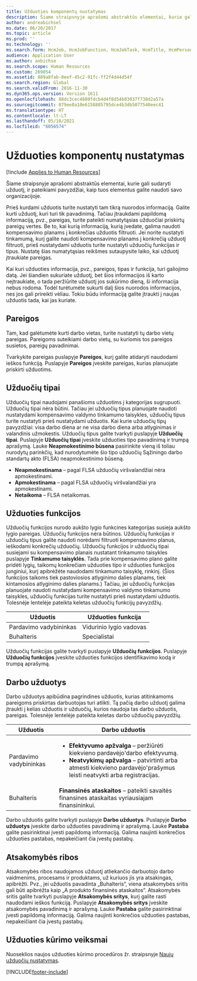 ```yaml
---
title: Užduoties komponentų nustatymas
description: Šiame straipsnyje aprašomi abstraktūs elementai, kurie gali sudaryti užduotį, ir pateikiami pavyzdžiai, kaip tuos elementus galite naudoti savo organizacijoje.
author: andreabichsel
ms.date: 06/20/2017
ms.topic: article
ms.prod: ''
ms.technology: ''
ms.search.form: HcmJob, HcmJobFunction, HcmJobTask, HcmTitle, HcmPersonnelManagementWorkspace
audience: Application User
ms.author: anbichse
ms.search.scope: Human Resources
ms.custom: 269054
ms.assetid: 889a8fab-0eef-45c2-91fc-ff2f4d44d54f
ms.search.region: Global
ms.search.validFrom: 2016-11-30
ms.dyn365.ops.version: Version 1611
ms.openlocfilehash: 88dc3cec4880fdcb4d4f8d54b03037f738d2a57a
ms.sourcegitcommit: 879ee8a10e6158885795dce4b3db5077540eec41
ms.translationtype: HT
ms.contentlocale: lt-LT
ms.lasthandoff: 05/18/2021
ms.locfileid: "6056574"
---
```

# <a name="set-up-the-components-of-a-job"></a>Užduoties komponentų nustatymas

[!include [Applies to Human Resources](../includes/applies-to-hr.md)]

Šiame straipsnyje aprašomi abstraktūs elementai, kurie gali sudaryti užduotį, ir pateikiami pavyzdžiai, kaip tuos elementus galite naudoti savo organizacijoje. 

Prieš kurdami užduotis turite nustatyti tam tikrą nuorodos informaciją. Galite kurti užduotį, kuri turi tik pavadinimą. Tačiau įtraukdami papildomą informaciją, pvz., pareigas, turite pateikti numatytąsias užduočiai priskirtų pareigų vertes. Be to, kai kurią informaciją, kurią įvedate, galima naudoti kompensavimo planams į konkrečias užduotis filtruoti. Jei norite nustatyti tinkamumą, kurį galite naudoti kompensavimo planams į konkrečią užduotį filtruoti, prieš nustatydami užduotis turite nustatyti užduočių funkcijas ir tipus. Nustatę šias numatytąsias reikšmes sutaupysite laiko, kai užduotį įtraukiate pareigas. 

Kai kuri užduoties informacija, pvz., pareigos, tipas ir funkcija, turi galiojimo datą. Jei šiandien sukuriate užduotį, bet šios informacijos iš karto neįtraukiate, o tada peržiūrite užduotį jos sukūrimo dieną, ši informacija nebus rodoma. Todėl turėtumėte sukurti dalį šios nuorodos informacijos, nes jos gali prireikti vėliau. Tokiu būdu informaciją galite įtraukti į naujas užduotis tada, kai jas kuriate.

## <a name="job-titles"></a>Pareigos
Tam, kad galėtumėte kurti darbo vietas, turite nustatyti tų darbo vietų pareigas. Pareigoms suteikiami darbo vietų, su kuriomis tos pareigos susietos, pareigų pavadinimai. 

Tvarkykite pareigas puslapyje **Pareigos**, kurį galite atidaryti naudodami ieškos funkciją. Puslapyje **Pareigos** įveskite pareigas, kurias planuojate priskirti užduotims.

## <a name="job-types"></a>Užduočių tipai
Užduočių tipai naudojami panašioms užduotims į kategorijas sugrupuoti. Užduočių tipai nėra būtini. Tačiau jei užduočių tipus planuojate naudoti nustatydami kompensavimo valdymo tinkamumo taisykles, užduočių tipus turite nustatyti prieš nustatydami užduotis. Kai kurie užduočių tipų pavyzdžiai: visa darbo diena ar ne visa darbo diena arba atlyginimas ir valandinis užmokestis. Užduočių tipus galite tvarkyti puslapyje **Užduočių tipai**. Puslapyje **Užduočių tipai** įveskite užduoties tipo pavadinimą ir trumpą aprašymą. Lauke **Neapmokestinimo būsena** pasirinkite vieną iš toliau nurodytų parinkčių, kad nurodytumėte šio tipo užduočių Sąžiningo darbo standartų akto (FLSA) neapmokestinimo būseną.

-   **Neapmokestinama** – pagal FLSA užduočių viršvalandžiai nėra apmokestinami.
-   **Apmokestinama** – pagal FLSA užduočių viršvalandžiai yra apmokestinami.
-   **Netaikoma** – FLSA netaikomas.

## <a name="job-functions"></a>Užduoties funkcijos
Užduočių funkcijos nurodo aukšto lygio funkcines kategorijas susieja aukšto lygio pareigas. Užduočių funkcijos nėra būtinos. Užduočių funkcijas ir užduočių tipus galite naudoti norėdami filtruoti kompensavimo planus, ieškodami konkrečių užduočių. Užduočių funkcijos ir užduočių tipai susiejami su kompensavimo planais nustatant tinkamumo taisykles puslapyje **Tinkamumo taisyklės**. Tada prie kompensavimo plano galite pridėti lygių, taikomų konkrečiam užduoties tipo ir užduoties funkcijos junginiui, kurį apibrėžėte naudodami tinkamumo taisyklę, rinkinį. (Šios funkcijos taikoms tiek pastoviosios atlyginimo dalies planams, tiek kintamosios atlyginimo dalies planams.) Tačiau, jei užduočių funkcijas planuojate naudoti nustatydami kompensavimo valdymo tinkamumo taisykles, užduočių funkcijas turite nustatyti prieš nustatydami užduotis. Tolesnėje lentelėje pateikta keletas užduočių funkcijų pavyzdžių.

| Užduotis           | Užduoties funkcija         |
|---------------|----------------------|
| Pardavimo vadybininkas | Vidurinio lygio vadovas    |
| Buhalteris    | Specialistai        |

Užduočių funkcijas galite tvarkyti puslapyje **Užduočių funkcijos**. Puslapyje **Užduočių funkcijos** įveskite užduoties funkcijos identifikavimo kodą ir trumpą aprašymą.

## <a name="job-tasks"></a>Darbo užduotys
Darbo užduotys apibūdina pagrindines užduotis, kurias atitinkamoms pareigoms priskirtas darbuotojas turi atlikti. Tą pačią darbo užduotį galima įtraukti į kelias užduotis ir užduočių, kurios naudoja tas darbo užduotis, pareigas. Tolesnėje lentelėje pateikta keletas darbo užduočių pavyzdžių.

<table>
<thead>
<tr class="header">
<th>Užduotis</th>
<th>Darbo užduotis</th>
</tr>
</thead>
<tbody>
<tr class="odd">
<td>Pardavimo vadybininkas</td>
<td><ul>
<li><strong>Efektyvumo apžvalga</strong> – peržiūrėti kiekvieno pardavėjo&#39;darbo efektyvumą.</li>
<li><strong>Neatvykimų apžvalga</strong> – patvirtinti arba atmesti kiekvieno pardavėjo&#39;prašymus leisti neatvykti arba registracijas.</li>
</ul></td>
</tr>
<tr class="even">
<td>Buhalteris</td>
<td><strong>Finansinės ataskaitos</strong> – pateikti savaitės finansines ataskaitas vyriausiajam finansininkui.</td>
</tr>
</tbody>
</table>

Darbo užduotis galite tvarkyti puslapyje **Darbo užduotys**. Puslapyje **Darbo užduotys** įveskite darbo užduoties pavadinimą ir aprašymą. Lauke **Pastaba** galite pasirinktinai įvesti papildomą informaciją. Galima naujinti konkrečios užduoties pastabas, nepakeičiant čia įvestų pastabų.

## <a name="areas-of-responsibility"></a>Atsakomybės ribos
Atsakomybės ribos naudojamos užduotį atliekančio darbuotojo darbo vaidmenims, procesams ir produktams, už kuriuos jis yra atsakingas, apibrėžti. Pvz., jei užduotis pavadinta „Buhalteris“, viena atsakomybės sritis gali būti apibrėžta kaip „A produkto finansinės ataskaitos“. Atsakomybės sritis galite tvarkyti puslapyje **Atsakomybės sritys**, kurį galite rasti naudodami ieškos funkciją. Puslapyje **Atsakomybės sritys** įveskite atsakomybės pavadinimą ir aprašymą. Lauke **Pastaba** galite pasirinktinai įvesti papildomą informaciją. Galima naujinti konkrečios užduoties pastabas, nepakeičiant čia įvestų pastabų.

## <a name="steps-for-creating-a-job"></a>Užduoties kūrimo veiksmai
Nuoseklios naujos užduoties kūrimo procedūros žr. straipsnyje [Naujų užduočių nustatymas](./hr-personnel-define-jobs.md). 


[!INCLUDE[footer-include](../includes/footer-banner.md)]